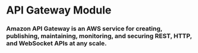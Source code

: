 # API Gateway Module

### Amazon API Gateway is an AWS service for creating, publishing, maintaining, monitoring, and securing REST, HTTP, and WebSocket APIs at any scale. 